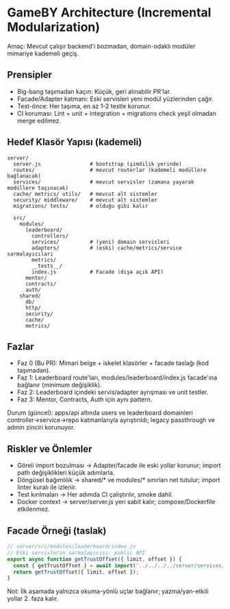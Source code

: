 # GameBY Architecture (Incremental Modularization)

Amaç: Mevcut çalışır backend'i bozmadan, domain-odaklı modüler mimariye kademeli geçiş.

## Prensipler
- Big-bang taşımadan kaçın: Küçük, geri alınabilir PR'lar.
- Facade/Adapter katmanı: Eski servisleri yeni modül yüzlerinden çağır.
- Test-önce: Her taşıma, en az 1-2 testle korunur.
- CI koruması: Lint + unit + integration + migrations check yeşil olmadan merge edilmez.

## Hedef Klasör Yapısı (kademeli)
```
server/
  server.js                # bootstrap (şimdilik yerinde)
  routes/                  # mevcut routerlar (kademeli modüllere bağlanacak)
  services/                # mevcut servisler (zamana yayarak modüllere taşınacak)
  cache/ metrics/ utils/   # mevcut alt sistemler
  security/ middleware/    # mevcut alt sistemler
  migrations/ tests/       # olduğu gibi kalır
  
  src/
    modules/
      leaderboard/
        controllers/
        services/          # (yeni) domain servisleri
        adapters/          # (eski) cache/metrics/service sarmalayıcıları
        metrics/
        __tests__/
        index.js           # Facade (dışa açık API)
      mentor/
      contracts/
      auth/
    shared/
      db/
      http/
      security/
      cache/
      metrics/
```

## Fazlar
- Faz 0 (Bu PR): Mimari belge + iskelet klasörler + facade taslağı (kod taşımadan).
- Faz 1: Leaderboard route'ları, modules/leaderboard/index.js facade'ına bağlanır (minimum değişiklik).
- Faz 2: Leaderboard içindeki servis/adapter ayrışması ve unit testler.
- Faz 3: Mentor, Contracts, Auth için aynı pattern.

Durum (güncel): apps/api altında users ve leaderboard domainleri controller→service→repo katmanlarıyla ayrıştırıldı; legacy passthrough ve admin zinciri korunuyor.

## Riskler ve Önlemler
- Göreli import bozulması → Adapter/facade ile eski yollar korunur; import path değişiklikleri küçük adımlarla.
- Döngüsel bağımlılık → shared/* ve modules/* sınırları net tutulur; import linter kuralı ile izlenir.
- Test kırılmaları → Her adımda CI çalıştırılır, smoke dahil.
- Docker context → server/server.js yeri sabit kalır; compose/Dockerfile etkilenmez.

## Facade Örneği (taslak)
```js
// server/src/modules/leaderboard/index.js
// Eski servislerin sarmalayıcısı: public API
export async function getTrustOffset({ limit, offset }) {
  const { getTrustOffset } = await import('../../../../server/services/userService.js');
  return getTrustOffset({ limit, offset });
}
```

Not: İlk aşamada yalnızca okuma-yönlü uçlar bağlanır; yazma/yan-etkili yollar 2. faza kalır.

